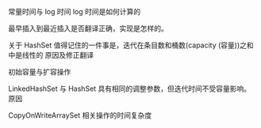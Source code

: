 常量时间与 log 时间
log 时间是如何计算的

最早插入到最近插入是否翻译正确，实现是怎样的。

关于 HashSet 值得记住的一件事是，迭代在条目数和桶数(capacity (容量))之和中是线性的
原因及修正翻译

初始容量与扩容操作

LinkedHashSet 与 HashSet 具有相同的调整参数，但迭代时间不受容量影响。
原因

CopyOnWriteArraySet  相关操作的时间复杂度